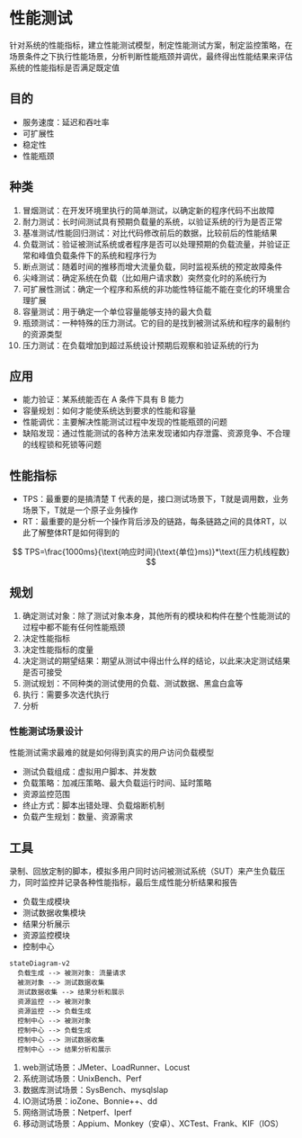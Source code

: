 # 性能测试

针对系统的性能指标，建立性能测试模型，制定性能测试方案，制定监控策略，在场景条件之下执行性能场景，分析判断性能瓶颈并调优，最终得出性能结果来评估系统的性能指标是否满足既定值

## 目的

- 服务速度：延迟和吞吐率
- 可扩展性
- 稳定性
- 性能瓶颈

## 种类

1. 冒烟测试：在开发环境里执行的简单测试，以确定新的程序代码不出故障
2. 耐力测试：长时间测试具有预期负载量的系统，以验证系统的行为是否正常
3. 基准测试/性能回归测试：对比代码修改前后的数据，比较前后的性能结果
4. 负载测试：验证被测试系统或者程序是否可以处理预期的负载流量，并验证正常和峰值负载条件下的系统和程序行为
5. 断点测试：随着时间的推移而增大流量负载，同时监视系统的预定故障条件
6. 尖峰测试：确定系统在负载（比如用户请求数）突然变化时的系统行为
7. 可扩展性测试：确定一个程序和系统的非功能性特征能不能在变化的环境里合理扩展
8. 容量测试：用于确定一个单位容量能够支持的最大负载
9. 瓶颈测试：一种特殊的压力测试。它的目的是找到被测试系统和程序的最制约的资源类型
10. 压力测试：在负载增加到超过系统设计预期后观察和验证系统的行为

## 应用

- 能力验证：某系统能否在 A 条件下具有 B 能力
- 容量规划：如何才能使系统达到要求的性能和容量
- 性能调优：主要解决性能测试过程中发现的性能瓶颈的问题
- 缺陷发现：通过性能测试的各种方法来发现诸如内存泄露、资源竞争、不合理的线程锁和死锁等问题

## 性能指标

- TPS：最重要的是搞清楚 T 代表的是，接口测试场景下，T就是调用数，业务场景下，T就是一个原子业务操作
- RT：最重要的是分析一个操作背后涉及的链路，每条链路之间的具体RT，以此了解整体RT是如何得到的

$$
TPS=\frac{1000ms}{\text{响应时间}(\text{单位}ms)}*\text{压力机线程数}
$$

## 规划

1. 确定测试对象：除了测试对象本身，其他所有的模块和构件在整个性能测试的过程中都不能有任何性能瓶颈
2. 决定性能指标
3. 决定性能指标的度量
4. 决定测试的期望结果：期望从测试中得出什么样的结论，以此来决定测试结果是否可接受
5. 测试规划：不同种类的测试使用的负载、测试数据、黑盒白盒等
6. 执行：需要多次迭代执行
7. 分析

### 性能测试场景设计

性能测试需求最难的就是如何得到真实的用户访问负载模型

- 测试负载组成：虚拟用户脚本、并发数
- 负载策略：加减压策略、最大负载运行时间、延时策略
- 资源监控范围
- 终止方式：脚本出错处理、负载熔断机制
- 负载产生规划：数量、资源需求

## 工具

录制、回放定制的脚本，模拟多用户同时访问被测试系统（SUT）来产生负载压力，同时监控并记录各种性能指标，最后生成性能分析结果和报告

- 负载生成模块
- 测试数据收集模块
- 结果分析展示
- 资源监控模块
- 控制中心

```mermaid
stateDiagram-v2
  负载生成 --> 被测对象: 流量请求
  被测对象 --> 测试数据收集
  测试数据收集 --> 结果分析和展示
  资源监控 --> 被测对象
  资源监控 --> 负载生成
  控制中心 --> 被测对象
  控制中心 --> 负载生成
  控制中心 --> 测试数据收集
  控制中心 --> 结果分析和展示
```

1. web测试场景：JMeter、LoadRunner、Locust
2. 系统测试场景：UnixBench、Perf
3. 数据库测试场景：SysBench、mysqlslap
4. IO测试场景：ioZone、Bonnie++、dd
5. 网络测试场景：Netperf、Iperf
6. 移动测试场景：Appium、Monkey（安卓）、XCTest、Frank、KIF（IOS）

